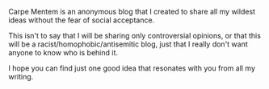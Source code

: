 Carpe Mentem is an anonymous blog that I created to share all my wildest ideas without the fear of social acceptance.

This isn't to say that I will be sharing only controversial opinions, or that this will be a racist/homophobic/antisemitic blog, just that I really don't want anyone to know who is behind it.

I hope you can find just one good idea that resonates with you from all my writing.